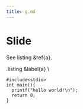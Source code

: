 ```yaml
---
title: g.md
---
```


# Slide

See listing &ref{a}.

.listing
&label{a}
\\
```
#include<stdio>
int main(){
  printf("hello world!\n");
  return 0;
}
```

